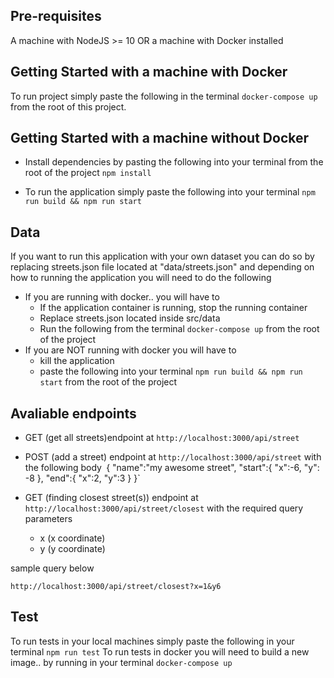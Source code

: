## Pre-requisites
  A machine with NodeJS >= 10 OR a machine with Docker installed 
## Getting Started with a machine with Docker

To run project simply paste the following in the terminal `docker-compose up` from the root of this project.


## Getting Started with a machine without Docker
   - Install dependencies by pasting the following into your terminal from the root of the project  `npm install`

   - To run the application simply paste the following into your terminal `npm run build && npm run start`

## Data

If you want to run this application with your own dataset you can do so by replacing streets.json file located at "data/streets.json" and depending on how to running the application you will need to do the following
 - If you are running with docker.. you will have to
	- If the application container is running, stop the running container
	- Replace streets.json located inside src/data
	- Run the following from the terminal `docker-compose up` from the root of the project
 - If you are NOT running with docker you will have to
	- kill the application
	- paste the following into your terminal `npm run build && npm run start` from the root of the project


## Avaliable endpoints

- GET (get all streets)endpoint at `http://localhost:3000/api/street`

- POST (add a street) endpoint at `http://localhost:3000/api/street` 
   with the following body`
 `{
	"name":"my awesome street",
	"start":{
		"x":-6,
		"y": -8
	},
	"end":{
		"x":2,
		"y":3
	}
   }`

- GET (finding closest street(s)) endpoint at `http://localhost:3000/api/street/closest` with the required query parameters
	- x (x coordinate)
	- y (y coordinate)
	
	
sample query below


 `http://localhost:3000/api/street/closest?x=1&y6`
 
 
 ## Test
 
 
 To run tests in your local machines simply paste the following in your terminal `npm run test`
 To run tests in docker you will need to build a new image.. by running in your terminal `docker-compose up`
